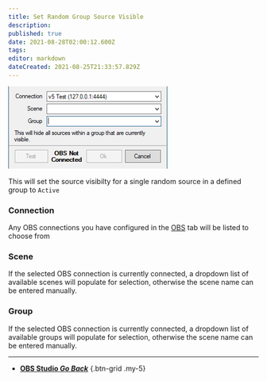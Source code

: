 ```yaml
---
title: Set Random Group Source Visible
description: 
published: true
date: 2021-08-28T02:00:12.600Z
tags: 
editor: markdown
dateCreated: 2021-08-25T21:33:57.829Z
---
```


![hide group](/122117096-5a0bde00-ce1e-11eb-8eb1-f95f9aa1082f.png)

This will set the source visibilty for a single random source in a defined group to `Active`

### Connection

Any OBS connections you have configured in the [OBS](/OBS) tab will be listed to choose from

### Scene

If the selected OBS connection is currently connected, a dropdown list of available scenes will populate for selection, otherwise the scene name can be entered manually.

### Group

If the selected OBS connection is currently connected, a dropdown list of available groups will populate for selection, otherwise the scene name can be entered manually.

---

- [<i class="mdi mdi-chevron-left"></i> **OBS Studio *Go Back***](/en/Sub-Actions/OBS)
{.btn-grid .my-5}